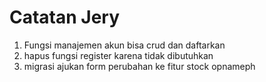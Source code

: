 # Catatan Jery
1. Fungsi manajemen akun bisa crud dan daftarkan
2. hapus fungsi register karena tidak dibutuhkan
3. migrasi ajukan form perubahan ke fitur stock opnameph